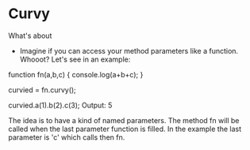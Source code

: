 Curvy
======

What's about
* Imagine if you can access your method parameters like a function. Whooot? Let's see in an example:

function fn(a,b,c) {
    console.log(a+b+c);
}

curvied = fn.curvy();

curvied.a(1).b(2).c(3);
Output: 5

The idea is to have a kind of named parameters. The method fn will be called when the last parameter function is filled.
In the example the last parameter is 'c' which calls then fn.

